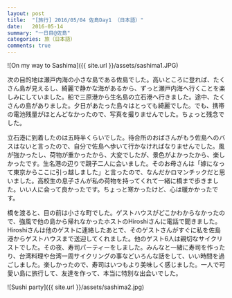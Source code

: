 ```yaml
---
layout: post
title:  "[旅行] 2016/05/04 佐島Day1 （日本語）"
date:   2016-05-14
summary: "一日目@佐島"
categories: 旅（日本語）
comments: true
---
```


![On my way to Sashima]({{ site.url }}/assets/sashima1.JPG)

次の目的地は瀬戸内海の小さな島である佐島でした。高いところに登れば、たくさん島が見えるし、綺麗で静かな海があるから、ずっと瀬戸内海へ行くことを楽しみにしていました。船で三原港から生名島の立石港へ行きました。途中、たくさんの島がありました。夕日があたった島々はとっても綺麗でした。でも、携帯の電池残量がほとんどなかったので、写真を撮りませんでした。ちょっと残念でした。

立石港に到着したのは五時半くらいでした。待合所のおばさんがもう佐島へのバスはないと言ったので、自分で佐島へ歩いて行かなければなりませんでした。風が強かったし、荷物が重かったから、大変でしたが、景色がよかったから、楽しかったです。生名港の辺りで親子二人に会いました。そのお母さんは「嫁になって東京からここに引っ越しました」と言ったので、なんだかロマンチックだと思いました。高校生の息子さんが私の荷物を持ってくれて一緒に橋まで歩きました。いい人に会って良かったです。ちょっと寒かったけど、心は暖かかったです。

橋を渡ると、目の前は小さな町でした。ゲストハウスがどこかわからなかったので、強風で他の島から帰れなかったホストのHiroshiさんに電話で聞きました。Hiroshiさんは他のゲストに連絡したあとで、そのゲストさんがすぐに私を佐島港からゲストハウスまで送迎してくれました。他のゲスト6人は親切なサイクリストでした。その夜、寿司パーティーをしました。みんなと一緒に寿司を作ったり、台湾料理や台湾一周サイクリングの事などいろんな話をして、いい時間を過ごしました。楽しかったので、寿司はいつもより美味しく感じました。一人で可愛い島に旅行して、友達を作って、本当に特別な出会いでした。

![Sushi party]({{ site.url }}/assets/sashima2.jpg)